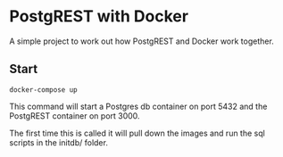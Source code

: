 # PostgREST with Docker

A simple project to work out how PostgREST and Docker work together.

## Start

`docker-compose up`

This command will start a Postgres db container on port 5432 and the PostgREST container on port 3000.

The first time this is called it will pull down the images and run the sql scripts in the initdb/ folder.
